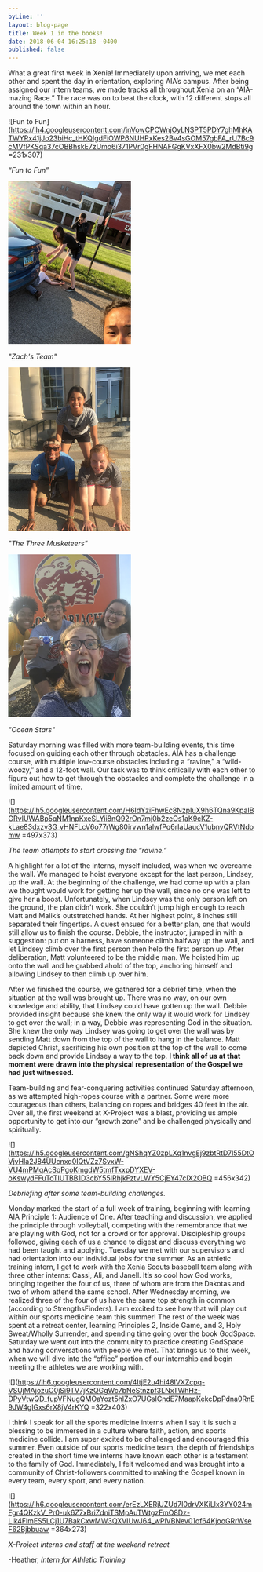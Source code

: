 ```yaml
---
byLine: ''
layout: blog-page
title: Week 1 in the books!
date: 2018-06-04 16:25:18 -0400
published: false
---
```

What a great first week in Xenia! Immediately upon arriving, we met each other and spent the day in orientation, exploring AIA’s campus. After being assigned our intern teams, we made tracks all throughout Xenia on an “AIA-mazing Race.” The race was on to beat the clock, with 12 different stops all around the town within an hour. 

    
![Fun to Fun](https://lh4.googleusercontent.com/jnVowCPCWnjOyLNSPT5PDY7ghMhKATWYRx41jJo23biHc_tHKQIgdFiOWP6NUHPxKes2Bv4sGOM57gbFA_rU7Bc9cMVfPKSqa37cOBBhskE7zUmo6i371PVr0gFHNAFGgKVxXFX0bw2MdBti9g =231x307)

_“Fun to Fun”_    

![](/uploads/2018/06/04/zachsteam.png)

_"Zach's Team"_

![](/uploads/2018/06/04/threemusketeers.png)

_"The Three Musketeers"_

![](/uploads/2018/06/04/oceanstars.png)

_"Ocean Stars"_

Saturday morning was filled with more team-building events, this time focused on guiding each other through obstacles. AIA has a challenge course, with multiple low-course obstacles including a “ravine,” a “wild-woozy,” and a 12-foot wall. Our task was to think critically with each other to figure out how to get through the obstacles and complete the challenge in a limited amount of time. 

![](https://lh5.googleusercontent.com/H6IdYziFhwEc8NzpIuX9h6TQna9KpaIBGRvIUWABp5qNM1npKxeSLYii8nQ92rOn7mj0b2zeOs1aK9cKZ-kLae83dxzv3G_vHNFLcV6o77rWg80irvwn1alwfPq6rIaUaucV1ubnyQRVtNdomw =497x373)

_The team attempts to start crossing the “ravine.”_

A highlight for a lot of the interns, myself included, was when we overcame the wall. We managed to hoist everyone except for the last person, Lindsey, up the wall. At the beginning of the challenge, we had come up with a plan we thought would work for getting her up the wall, since no one was left to give her a boost. Unfortunately, when Lindsey was the only person left on the ground, the plan didn’t work. She couldn’t jump high enough to reach Matt and Malik’s outstretched hands. At her highest point, 8 inches still separated their fingertips. A quest ensued for a better plan, one that would still allow us to finish the course. Debbie, the instructor, jumped in with a suggestion: put on a harness, have someone climb halfway up the wall, and let Lindsey climb over the first person then help the first person up. After deliberation, Matt volunteered to be the middle man. We hoisted him up onto the wall and he grabbed ahold of the top, anchoring himself and allowing Lindsey to then climb up over him. 

After we finished the course, we gathered for a debrief time, when the situation at the wall was brought up. There was no way, on our own knowledge and ability, that Lindsey could have gotten up the wall. Debbie provided insight because she knew the only way it would work for Lindsey to get over the wall; in a way, Debbie was representing God in the situation. She knew the only way Lindsey was going to get over the wall was by sending Matt down from the top of the wall to hang in the balance. Matt depicted Christ, sacrificing his own position at the top of the wall to come back down and provide Lindsey a way to the top. **I think all of us at that moment were drawn into the physical representation of the Gospel we had just witnessed.** 

Team-building and fear-conquering activities continued Saturday afternoon, as we attempted high-ropes course with a partner. Some were more courageous than others, balancing on ropes and bridges 40 feet in the air. Over all, the first weekend at X-Project was a blast, providing us ample opportunity to get into our “growth zone” and be challenged physically and spiritually. 

![](https://lh5.googleusercontent.com/gNShqYZ0zpLXq1nvgEj9zbtRtD7l55DtOVjvHla2J84UUcnxq0IQtVZz7SvxW-VU4mPMqAcSqPgoKmgdW5tmfTxxpDYXEV-oKswydFFuToTIUTBB1D3cbY55IRhjkFztvLWY5CjEY47cIX2OBQ =456x342)

_Debriefing after some team-building challenges._

Monday marked the start of a full week of training, beginning with learning AIA Principle 1: Audience of One. After teaching and discussion, we applied the principle through volleyball, competing with the remembrance that we are playing with God, not for a crowd or for approval. Discipleship groups followed, giving each of us a chance to digest and discuss everything we had been taught and applying. Tuesday we met with our supervisors and had orientation into our individual jobs for the summer. As an athletic training intern, I get to work with the Xenia Scouts baseball team along with three other interns: Cassi, Ali, and Janell. It’s so cool how God works, bringing together the four of us, three of whom are from the Dakotas and two of whom attend the same school. After Wednesday morning, we realized three of the four of us have the same top strength in common (according to StrengthsFinders). I am excited to see how that will play out within our sports medicine team this summer! The rest of the week was spent at a retreat center, learning Principles 2, Inside Game, and 3, Holy Sweat/Wholly Surrender, and spending time going over the book GodSpace. Saturday we went out into the community to practice creating GodSpace and having conversations with people we met. That brings us to this week, when we will dive into the “office” portion of our internship and begin meeting the athletes we are working with. 

![](https://lh6.googleusercontent.com/4ItjE2u4hi48lVXZcpq-VSUjMAjozuO0jSi9TV7jKzQGgWc7bNeStnzpf3LNxTWhHz-DPyVtwQD_fupVFNugQMOaYozt5hlZxO7UGsICndE7MaapKekcDpPdna0RnE9JW4glGxs6rX8jV4rKYQ =322x403)

I think I speak for all the sports medicine interns when I say it is such a blessing to be immersed in a culture where faith, action, and sports medicine collide. I am super excited to be challenged and encouraged this summer. Even outside of our sports medicine team, the depth of friendships created in the short time we interns have known each other is a testament to the family of God. Immediately, I felt welcomed and was brought into a community of Christ-followers committed to making the Gospel known in every team, every sport, and every nation. 

![](https://lh6.googleusercontent.com/erEzLXERjUZUd7I0drVXKiLlx3YY024mFgr4QKzkV_Pr0-uk6Z7xBriZdniTSMpAuTWtgzFmO8Dz-LIk4FlmES5LCj1U7BakCxwMW3QXVIUwJ64_wPlVBNev01of64KjooGRrWseF62Bjbbuaw =364x273)

_X-Project interns and staff at the weekend retreat_

-Heather, _Intern for Athletic Training_  
  